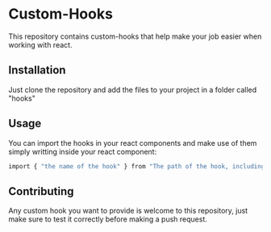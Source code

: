 # Custom-Hooks

This repository contains custom-hooks that help make your job easier when working with react.

## Installation

Just clone the repository and add the files to your project in a folder called "hooks"

## Usage

You can import the hooks in your react components and make use of them simply writting inside your react component:

```bash
import { "the name of the hook" } from "The path of the hook, including the quotes";
```

## Contributing

Any custom hook you want to provide is welcome to this repository, just make sure to test it correctly before making a push request.
